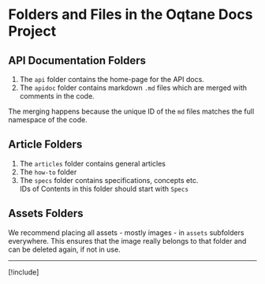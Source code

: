 ﻿
# Folders and Files in the Oqtane Docs Project

## API Documentation Folders

1. The `api` folder contains the home-page for the API docs.
1. The `apidoc` folder contains markdown `.md` files which are merged with comments in the code.  


The merging happens because the unique ID of the `md` files matches the full namespace of the code.

## Article Folders

1. The `articles` folder contains general articles
1. The `how-to` folder
1. The `specs` folder contains specifications, concepts etc.  
   IDs of Contents in this folder should start with `Specs`


## Assets Folders

We recommend placing all assets - mostly images - in `assets` subfolders everywhere. This ensures that the image really belongs to that folder and can be deleted again, if not in use.

---

[!include[](~/shared/authors/iJungleboy/_main-author.md)]
